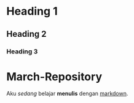 # Heading 1
## Heading 2
### Heading 3

# March-Repository
Aku <em>sedang</em> belajar <strong>menulis</strong> dengan <a href="https://www.petanikode.com/markdown-pemula/">markdown</a>.
